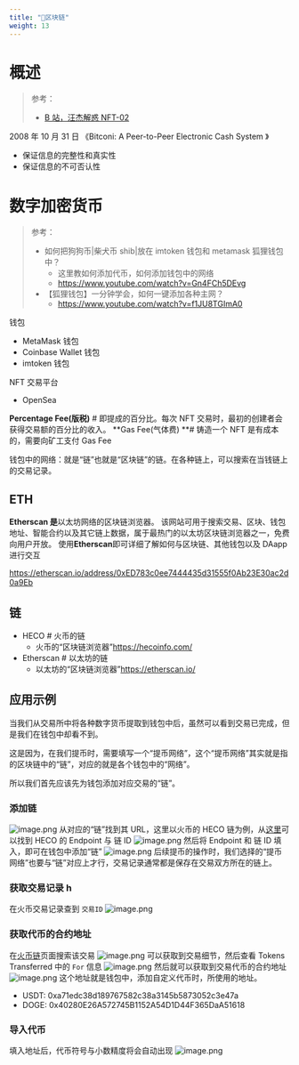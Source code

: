 ```yaml
---
title: "🧊区块链"
weight: 13
---
```


# 概述

> 参考：
> - [B 站，汪杰解惑 NFT-02](https://www.bilibili.com/video/BV1T34y117Y9)

2008 年 10 月 31 日 《Bitconi: A Peer-to-Peer Electronic Cash System 》

- 保证信息的完整性和真实性
- 保证信息的不可否认性

# 数字加密货币

> 参考：
> - 如何把狗狗币|柴犬币 shib|放在 imtoken 钱包和 metamask 狐狸钱包中？
>   - 这里教如何添加代币，如何添加钱包中的网络
>   - <https://www.youtube.com/watch?v=Gn4FCh5DEvg>
> - 【狐狸钱包】一分钟学会，如何一键添加各种主网？
>   - <https://www.youtube.com/watch?v=f1JU8TGImA0>

钱包

- MetaMask 钱包
- Coinbase Wallet 钱包
- imtoken 钱包

NFT 交易平台

- OpenSea

**Percentage Fee(版税)** # 即提成的百分比。每次 NFT 交易时，最初的创建者会获得交易额的百分比的收入。
**Gas Fee(气体费) **# 铸造一个 NFT 是有成本的，需要向矿工支付 Gas Fee

钱包中的网络：就是“链”也就是“区块链”的链。在各种链上，可以搜索在当钱链上的交易记录。

## ETH

**Etherscan 是**以太坊网络的区块链浏览器。 该网站可用于搜索交易、区块、钱包地址、智能合约以及其它链上数据，属于最热门的以太坊区块链浏览器之一，免费向用户开放。 使用**Etherscan**即可详细了解如何与区块链、其他钱包以及 DAapp 进行交互

<https://etherscan.io/address/0xED783c0ee7444435d31555f0Ab23E30ac2d0a9Eb>

## 链

- HECO # 火币的链
  - 火币的“区块链浏览器”<https://hecoinfo.com/>
- Etherscan # 以太坊的链
  - 以太坊的“区块链浏览器”<https://etherscan.io/>

## 应用示例

当我们从交易所中将各种数字货币提取到钱包中后，虽然可以看到交易已完成，但是我们在钱包中却看不到。

这是因为，在我们提币时，需要填写一个“提币网络”，这个“提币网络”其实就是指的区块链中的“链”，对应的就是各个钱包中的“网络”。

所以我们首先应该先为钱包添加对应交易的“链”。

### 添加链

![image.png](https://notes-learning.oss-cn-beijing.aliyuncs.com/lddbaw/1647499683695-dd622c13-b54a-4ff3-b643-63f616244c4e.png)
从对应的“链”找到其 URL，这里以火币的 HECO 链为例，从[这里](https://hecoinfo.com/apis#rpc)可以找到 HECO 的 Endpoint 与 链 ID
![image.png](https://notes-learning.oss-cn-beijing.aliyuncs.com/lddbaw/1647499855988-a4357488-abd5-436f-abb8-805f64774e9f.png)
然后将 Endpoint 和 链 ID 填入，即可在钱包中添加“链”
![image.png](https://notes-learning.oss-cn-beijing.aliyuncs.com/lddbaw/1647499879301-9ec3af5b-4d36-495b-ade5-41710057a624.png)
后续提币的操作时，我们选择的“提币网络”也要与“链”对应上才行，交易记录通常都是保存在交易双方所在的链上。

### 获取交易记录 h

在火币交易记录查到 `交易ID`
![image.png](https://notes-learning.oss-cn-beijing.aliyuncs.com/lddbaw/1647498496139-aa024459-ea29-47f5-b918-400007cd2539.png)

### 获取代币的合约地址

在[火币链](https://hecoinfo.com/)页面搜索该交易
![image.png](https://notes-learning.oss-cn-beijing.aliyuncs.com/lddbaw/1647498548140-52d38f6c-0e7b-4a3b-89d8-2907bea8d3c9.png)
可以获取到交易细节，然后查看 Tokens Transferred 中的 `For` 信息
![image.png](https://notes-learning.oss-cn-beijing.aliyuncs.com/lddbaw/1647498734107-01e68293-ec25-4b4d-9db8-1c5ca84a8552.png)
然后就可以获取到交易代币的合约地址
![image.png](https://notes-learning.oss-cn-beijing.aliyuncs.com/lddbaw/1647498797213-df1d9e0c-c2b7-466c-8936-58f930d053ab.png)
这个地址就是钱包中，添加自定义代币时，所使用的地址。

- USDT: 0xa71edc38d189767582c38a3145b5873052c3e47a
- DOGE: 0x40280E26A572745B1152A54D1D44F365DaA51618

### 导入代币

填入地址后，代币符号与小数精度将会自动出现
![image.png](https://notes-learning.oss-cn-beijing.aliyuncs.com/lddbaw/1647498857327-a04a31ff-ff5c-4e32-8809-8bcc8582bdd2.png)
